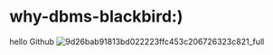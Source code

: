 # why-dbms-blackbird:)


hello Github
![9d26bab91813bd022223ffc453c206726323c821_full](https://user-images.githubusercontent.com/92017538/136164084-848ae788-af97-4174-a421-7fc068b12f60.jpg)
